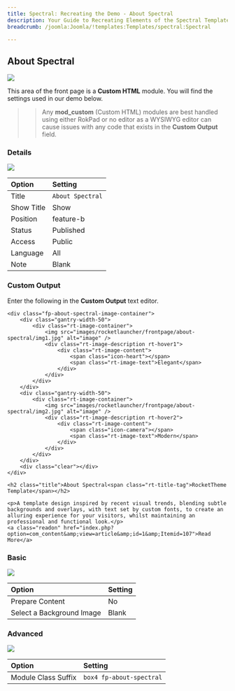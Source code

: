 ```yaml
---
title: Spectral: Recreating the Demo - About Spectral
description: Your Guide to Recreating Elements of the Spectral Template for Joomla
breadcrumb: /joomla:Joomla/!templates:Templates/spectral:Spectral

---
```


About Spectral
-----

![][demo]

This area of the front page is a **Custom HTML** module. You will find the settings used in our demo below.

>> Any **mod_custom** (Custom HTML) modules are best handled using either RokPad or no editor as a WYSIWYG editor can cause issues with any code that exists in the **Custom Output** field.

### Details
![][demo2]

| Option     | Setting              |  
| :--------- | :------------------- |  
| Title      | `About Spectral`     |  
| Show Title | Show                 |  
| Position   | feature-b            |  
| Status     | Published            |  
| Access     | Public               |  
| Language   | All                  |  
| Note       | Blank                |  

### Custom Output
Enter the following in the **Custom Output** text editor.

~~~
<div class="fp-about-spectral-image-container">
	<div class="gantry-width-50">
		<div class="rt-image-container">
			<img src="images/rocketlauncher/frontpage/about-spectral/img1.jpg" alt="image" />
			<div class="rt-image-description rt-hover1">
				<div class="rt-image-content">
					<span class="icon-heart"></span>
					<span class="rt-image-text">Elegant</span>					
				</div>
			</div>			
		</div>
	</div>
	<div class="gantry-width-50">
		<div class="rt-image-container">
			<img src="images/rocketlauncher/frontpage/about-spectral/img2.jpg" alt="image" />
			<div class="rt-image-description rt-hover2">
				<div class="rt-image-content">
					<span class="icon-camera"></span>
					<span class="rt-image-text">Modern</span>					
				</div>
			</div>			
		</div>
	</div>	
	<div class="clear"></div>
</div>

<h2 class="title">About Spectral<span class="rt-title-tag">RocketTheme Template</span></h2>

<p>A template design inspired by recent visual trends, blending subtle backgrounds and overlays, with text set by custom fonts, to create an alluring experience for your visitors, whilst maintaining an professional and functional look.</p>
<a class="readon" href="index.php?option=com_content&amp;view=article&amp;id=1&amp;Itemid=107">Read More</a>
~~~

### Basic
![][demo3]

| Option                    | Setting |  
| :------------------------ | :------ |  
| Prepare Content           | No      |  
| Select a Background Image | Blank   |

### Advanced
![][demo4]

| Option              | Setting                  |  
| :------------------ | :----------------------- |  
| Module Class Suffix | `box4 fp-about-spectral` |  

[demo]: assets/demo_13.jpeg
[demo2]: assets/about_1.jpeg
[demo3]: assets/about_2.jpeg
[demo4]: assets/about_3.jpeg